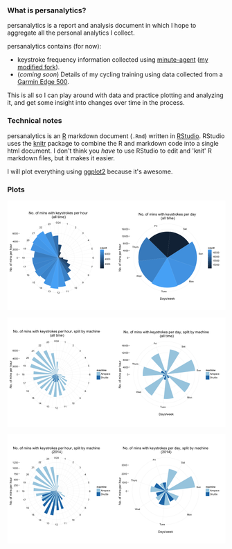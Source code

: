 ### What is persanalytics? ###

persanalytics is a report and analysis document in which I hope to aggregate all the personal analytics I collect.

persanalytics contains (for now):

- keystroke frequency information collected using [minute-agent][minute] ([my modified fork][minute-sh]).
- (_coming soon_) Details of my cycling training using data collected from a [Garmin Edge 500][Garmin500].

This is all so I can play around with data and practice plotting and analyzing it, and get some insight into changes over time in the process.

### Technical notes ###

persanalytics is an [R][R] markdown document (`.Rmd`) written in [RStudio][RStudio]. RStudio uses the [knitr][knitr] package to combine the R and markdown code into a single html document. I don't think you _have_ to use RStudio to edit and 'knit' R markdown files, but it makes it easier.

I will plot everything using [ggplot2][ggplot2] because it's awesome.

### Plots ###

![](figure/polarAll.png)

![](figure/polarSplit.png)

![](figure/polarSplit2014.png)

[R]: https://en.wikipedia.org/wiki/R_Statistics
[RStudio]: http://www.rstudio.com
[minute]: https://github.com/tmcw/minute-agent
[minute-sh]: https://github.com/sheriferson/minute-agent
[Garmin500]: https://buy.garmin.com/en-US/US/into-sports/cycling/edge-500/prod36728.html
[knitr]: http://yihui.name/knitr/
[ggplot2]: http://docs.ggplot2.org/current/
